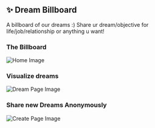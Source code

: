 ## ✨ Dream Billboard
A billboard of our dreams :)
Share ur dream/objective for life/job/relationship or anything u want!

### The Billboard
![Home Image](https://cdn.discordapp.com/attachments/879452361364504586/954905048259911720/unknown.png)

### Visualize dreams
![Dream Page Image](https://media.discordapp.net/attachments/879452361364504586/954905236017922068/unknown.png?width=1154&height=422)

### Share new Dreams Anonymously
![Create Page Image](https://media.discordapp.net/attachments/879452361364504586/954905308717809724/unknown.png?width=1154&height=533)
